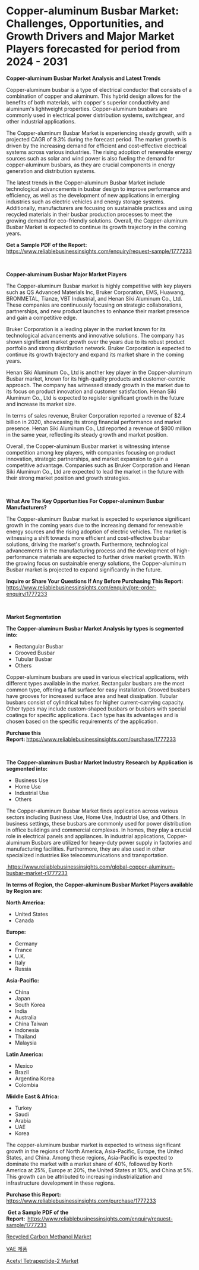 <p><h1>Copper-aluminum Busbar Market: Challenges, Opportunities, and Growth Drivers and Major Market Players forecasted for period from 2024 - 2031</h1></p><p><strong>Copper-aluminum Busbar Market Analysis and Latest Trends</strong></p>
<p><p>Copper-aluminum busbar is a type of electrical conductor that consists of a combination of copper and aluminum. This hybrid design allows for the benefits of both materials, with copper's superior conductivity and aluminum's lightweight properties. Copper-aluminum busbars are commonly used in electrical power distribution systems, switchgear, and other industrial applications.</p><p>The Copper-aluminum Busbar Market is experiencing steady growth, with a projected CAGR of 9.3% during the forecast period. The market growth is driven by the increasing demand for efficient and cost-effective electrical systems across various industries. The rising adoption of renewable energy sources such as solar and wind power is also fueling the demand for copper-aluminum busbars, as they are crucial components in energy generation and distribution systems.</p><p>The latest trends in the Copper-aluminum Busbar Market include technological advancements in busbar design to improve performance and efficiency, as well as the development of new applications in emerging industries such as electric vehicles and energy storage systems. Additionally, manufacturers are focusing on sustainable practices and using recycled materials in their busbar production processes to meet the growing demand for eco-friendly solutions. Overall, the Copper-aluminum Busbar Market is expected to continue its growth trajectory in the coming years.</p></p>
<p><strong>Get a Sample PDF of the Report:&nbsp;</strong> <a href="https://www.reliablebusinessinsights.com/enquiry/request-sample/1777233">https://www.reliablebusinessinsights.com/enquiry/request-sample/1777233</a></p>
<p>&nbsp;</p>
<p><strong>Copper-aluminum Busbar Major Market Players</strong></p>
<p><p>The Copper-aluminum Busbar market is highly competitive with key players such as QS Advanced Materials Inc, Bruker Corporation, EMS, Huawang, BRONMETAL, Tianze, VBT Industrial, and Henan Siki Aluminum Co., Ltd. These companies are continuously focusing on strategic collaborations, partnerships, and new product launches to enhance their market presence and gain a competitive edge.</p><p>Bruker Corporation is a leading player in the market known for its technological advancements and innovative solutions. The company has shown significant market growth over the years due to its robust product portfolio and strong distribution network. Bruker Corporation is expected to continue its growth trajectory and expand its market share in the coming years.</p><p>Henan Siki Aluminum Co., Ltd is another key player in the Copper-aluminum Busbar market, known for its high-quality products and customer-centric approach. The company has witnessed steady growth in the market due to its focus on product innovation and customer satisfaction. Henan Siki Aluminum Co., Ltd is expected to register significant growth in the future and increase its market size.</p><p>In terms of sales revenue, Bruker Corporation reported a revenue of $2.4 billion in 2020, showcasing its strong financial performance and market presence. Henan Siki Aluminum Co., Ltd reported a revenue of $800 million in the same year, reflecting its steady growth and market position.</p><p>Overall, the Copper-aluminum Busbar market is witnessing intense competition among key players, with companies focusing on product innovation, strategic partnerships, and market expansion to gain a competitive advantage. Companies such as Bruker Corporation and Henan Siki Aluminum Co., Ltd are expected to lead the market in the future with their strong market position and growth strategies.</p></p>
<p>&nbsp;</p>
<p><strong>What Are The Key Opportunities For Copper-aluminum Busbar Manufacturers?</strong></p>
<p><p>The Copper-aluminum Busbar market is expected to experience significant growth in the coming years due to the increasing demand for renewable energy sources and the rising adoption of electric vehicles. The market is witnessing a shift towards more efficient and cost-effective busbar solutions, driving the market's growth. Furthermore, technological advancements in the manufacturing process and the development of high-performance materials are expected to further drive market growth. With the growing focus on sustainable energy solutions, the Copper-aluminum Busbar market is projected to expand significantly in the future.</p></p>
<p><strong>Inquire or Share Your Questions If Any Before Purchasing This Report:</strong> <a href="https://www.reliablebusinessinsights.com/enquiry/pre-order-enquiry/1777233">https://www.reliablebusinessinsights.com/enquiry/pre-order-enquiry/1777233</a></p>
<p>&nbsp;</p>
<p><strong>Market Segmentation</strong></p>
<p><strong>The Copper-aluminum Busbar Market Analysis by types is segmented into:</strong></p>
<p><ul><li>Rectangular Busbar</li><li>Grooved Busbar</li><li>Tubular Busbar</li><li>Others</li></ul></p>
<p><p>Copper-aluminum busbars are used in various electrical applications, with different types available in the market. Rectangular busbars are the most common type, offering a flat surface for easy installation. Grooved busbars have grooves for increased surface area and heat dissipation. Tubular busbars consist of cylindrical tubes for higher current-carrying capacity. Other types may include custom-shaped busbars or busbars with special coatings for specific applications. Each type has its advantages and is chosen based on the specific requirements of the application.</p></p>
<p><strong>Purchase this Report:&nbsp;</strong><a href="https://www.reliablebusinessinsights.com/purchase/1777233">https://www.reliablebusinessinsights.com/purchase/1777233</a></p>
<p>&nbsp;</p>
<p><strong>The Copper-aluminum Busbar Market Industry Research by Application is segmented into:</strong></p>
<p><ul><li>Business Use</li><li>Home Use</li><li>Industrial Use</li><li>Others</li></ul></p>
<p><p>The Copper-aluminum Busbar Market finds application across various sectors including Business Use, Home Use, Industrial Use, and Others. In business settings, these busbars are commonly used for power distribution in office buildings and commercial complexes. In homes, they play a crucial role in electrical panels and appliances. In industrial applications, Copper-aluminum Busbars are utilized for heavy-duty power supply in factories and manufacturing facilities. Furthermore, they are also used in other specialized industries like telecommunications and transportation.</p></p>
<p><a href="https://www.reliablebusinessinsights.com/global-copper-aluminum-busbar-market-r1777233">&nbsp;https://www.reliablebusinessinsights.com/global-copper-aluminum-busbar-market-r1777233</a></p>
<p><strong>In terms of Region, the Copper-aluminum Busbar Market Players available by Region are:</strong></p>
<p>
    <p> <strong> North America: </strong>
        <ul>
            <li>United States</li>
            <li>Canada</li>
        </ul>
        </p> 
    <p> <strong> Europe: </strong>
        <ul>
            <li>Germany</li>
            <li>France</li>
            <li>U.K.</li>
            <li>Italy</li>
            <li>Russia</li>
        </ul>
        </p> 
    <p> <strong> Asia-Pacific: </strong>
        <ul>
            <li>China</li>
            <li>Japan</li>
            <li>South Korea</li>
            <li>India</li>
            <li>Australia</li>
            <li>China Taiwan</li>
            <li>Indonesia</li>
            <li>Thailand</li>
            <li>Malaysia</li>
        </ul>
        </p> 
    <p> <strong> Latin America: </strong>
        <ul>
            <li>Mexico</li>
            <li>Brazil</li>
            <li>Argentina Korea</li>
            <li>Colombia</li>
        </ul>
        </p> 
    <p> <strong> Middle East & Africa: </strong>
        <ul>
            <li>Turkey</li>
            <li>Saudi</li>
            <li>Arabia</li>
            <li>UAE</li>
            <li>Korea</li>
        </ul>
    </p>
    </p>
<p><p>The copper-aluminum busbar market is expected to witness significant growth in the regions of North America, Asia-Pacific, Europe, the United States, and China. Among these regions, Asia-Pacific is expected to dominate the market with a market share of 40%, followed by North America at 25%, Europe at 20%, the United States at 10%, and China at 5%. This growth can be attributed to increasing industrialization and infrastructure development in these regions.</p></p>
<p><strong>Purchase this Report: </strong><a href="https://www.reliablebusinessinsights.com/purchase/1777233">https://www.reliablebusinessinsights.com/purchase/1777233</a></p>
<p>&nbsp;<strong>Get a Sample PDF of the Report:&nbsp;&nbsp;</strong><a href="https://www.reliablebusinessinsights.com/enquiry/request-sample/1777233">https://www.reliablebusinessinsights.com/enquiry/request-sample/1777233</a></p>
<p><strong></strong></p>
<p><p><a href="https://github.com/angeliabkratze/Market-Research-Report-List-1/blob/main/recycled-carbon-methanol-market.md">Recycled Carbon Methanol Market</a></p><p><a href="https://github.com/lzuwsfreyoq70/Market-Research-Report-List-2/blob/main/5564761143079.md">VAE 제품</a></p><p><a href="https://github.com/EveKerluke2023/Market-Research-Report-List-1/blob/main/acetyl-tetrapeptide-2-market.md">Acetyl Tetrapeptide-2 Market</a></p></p>
